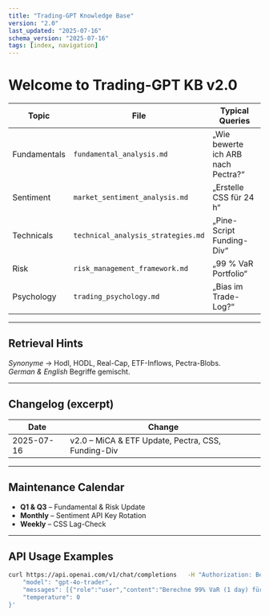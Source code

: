 ```yaml
---
title: "Trading-GPT Knowledge Base"
version: "2.0"
last_updated: "2025-07-16"
schema_version: "2025-07-16"
tags: [index, navigation]
---
```


# Welcome to Trading-GPT KB v2.0

| Topic | File | Typical Queries |
|-------|------|-----------------|
| Fundamentals | `fundamental_analysis.md` | „Wie bewerte ich ARB nach Pectra?“ |
| Sentiment | `market_sentiment_analysis.md` | „Erstelle CSS für 24 h“ |
| Technicals | `technical_analysis_strategies.md` | „Pine-Script Funding-Div“ |
| Risk | `risk_management_framework.md` | „99 % VaR Portfolio“ |
| Psychology | `trading_psychology.md` | „Bias im Trade-Log?“ |

---

## Retrieval Hints
*Synonyme* → Hodl, HODL, Real-Cap, ETF-Inflows, Pectra-Blobs.  
*German & English* Begriffe gemischt.

---

## Changelog (excerpt)
| Date | Change |
|------|--------|
| 2025-07-16 | v2.0 – MiCA & ETF Update, Pectra, CSS, Funding-Div |

---

## Maintenance Calendar
* **Q1 & Q3** – Fundamental & Risk Update  
* **Monthly** – Sentiment API Key Rotation  
* **Weekly** – CSS Lag-Check  

---

## API Usage Examples
```bash
curl https://api.openai.com/v1/chat/completions   -H "Authorization: Bearer $KEY"   -H "Content-Type: application/json"   -d '{
    "model": "gpt-4o-trader",
    "messages": [{"role":"user","content":"Berechne 99% VaR (1 day) für BTC & ETH"}],
    "temperature": 0
}'
```
